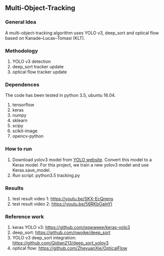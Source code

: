 ## Multi-Object-Tracking

### General Idea
A multi-object-tracking algorithm uses YOLO v3, deep_sort and optical flow based on Kanade–Lucas–Tomasi (KLT). 

### Methodology
1. YOLO v3 detection
2. deep_sort tracker update
3. optical flow tracker update

### Dependences
The code has been tested in python 3.5, ubuntu 16.04. 
1. tensorflow
2. keras
3. numpy
4. sklearn
5. scipy
6. scikit-image
7. opencv-python

### How to run
1. Download yolov3 model from [YOLO website](http://pjreddie.com/darknet/yolo/). Convert this model to a Keras model. For this project, we train a new yolov3 model and use Keras.save_model. 
2. Run script: python3.5 tracking.py


### Results

1. test result video 1: https://youtu.be/SKX-EcQnens
2. test result video 2: https://youtu.be/56RKbOaInYI

### Reference work
1. keras YOLO v3: https://github.com/qqwweee/keras-yolo3
2. deep_sort: https://github.com/nwojke/deep_sort
3. YOLO v3 deep_sort integration: https://github.com/Qidian213/deep_sort_yolov3
4. optical flow: https://github.com/ZheyuanXie/OpticalFlow

